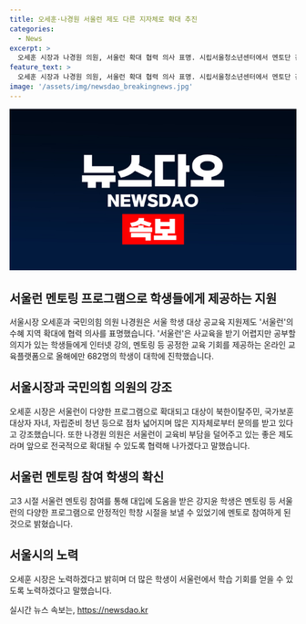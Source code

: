```yaml
---
title: 오세훈·나경원 서울런 제도 다른 지자체로 확대 추진
categories:
  - News
excerpt: >
  오세훈 시장과 나경원 의원, 서울런 확대 협력 의사 표명. 시립서울청소년센터에서 멘토단 간담회 열어 학생, 학부모의 활동 경험과 의견 청취. 서울런은 공정한 교육 기회 제공하는 온라인 교육플랫폼으로 올해 682명이 대학에 진학. 나경원 의원은 교육비 부담을 덜어주는 서울런의 역할을 칭찬하며 전국적 확대 협력 다짐.
feature_text: >
  오세훈 시장과 나경원 의원, 서울런 확대 협력 의사 표명. 시립서울청소년센터에서 멘토단 간담회 열어 학생, 학부모의 활동 경험과 의견 청취. 서울런은 공정한 교육 기회 제공하는 온라인 교육플랫폼으로 올해 682명이 대학에 진학. 나경원 의원은 교육비 부담을 덜어주는 서울런의 역할을 칭찬하며 전국적 확대 협력 다짐.
image: '/assets/img/newsdao_breakingnews.jpg'
---
```


<p><img src="/assets/img/newsdao_breakingnews.jpg" alt="cryptoinkorea 속보" /></p>

<h2 data-ke-size="size26">서울런 멘토링 프로그램으로 학생들에게 제공하는 지원</h2>

<p data-ke-size="size16">서울시장 오세훈과 국민의힘 의원 나경원은 서울 학생 대상 공교육 지원제도 '서울런'의 수혜 지역 확대에 협력 의사를 표명했습니다. '서울런'은 사교육을 받기 어렵지만 공부할 의지가 있는 학생들에게 인터넷 강의, 멘토링 등 공정한 교육 기회를 제공하는 온라인 교육플랫폼으로 올해에만 682명의 학생이 대학에 진학했습니다.</p>

<h2 data-ke-size="size26">서울시장과 국민의힘 의원의 강조</h2>

<p data-ke-size="size16">오세훈 시장은 서울런이 다양한 프로그램으로 확대되고 대상이 북한이탈주민, 국가보훈대상자 자녀, 자립준비 청년 등으로 점차 넓어지며 많은 지자체로부터 문의를 받고 있다고 강조했습니다. 또한 나경원 의원은 서울런이 교육비 부담을 덜어주고 있는 좋은 제도라며 앞으로 전국적으로 확대될 수 있도록 협력해 나가겠다고 말했습니다.</p>

<h2 data-ke-size="size26">서울런 멘토링 참여 학생의 확신</h2>

<p data-ke-size="size16">고3 시절 서울런 멘토링 참여를 통해 대입에 도움을 받은 강지윤 학생은 멘토링 등 서울런의 다양한 프로그램으로 안정적인 학창 시절을 보낼 수 있었기에 멘토로 참여하게 된 것으로 밝혔습니다.</p>

<h2 data-ke-size="size26">서울시의 노력</h2>

<p data-ke-size="size16">오세훈 시장은 노력하겠다고 밝히며 더 많은 학생이 서울런에서 학습 기회를 얻을 수 있도록 노력하겠다고 말했습니다.</p>
실시간 뉴스 속보는, <a href="https://newsdao.kr" rel="dofollow">https://newsdao.kr</a>


